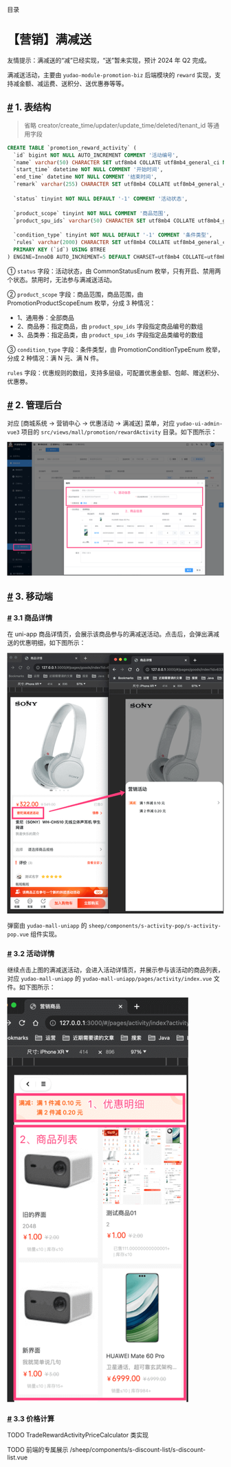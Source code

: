 目录

# 【营销】满减送

友情提示：满减送的“减”已经实现，“送”暂未实现，预计 2024 年 Q2 完成。

满减送活动，主要由 `yudao-module-promotion-biz` 后端模块的 `reward` 实现，支持减金额、减运费、送积分、送优惠券等等。

## [#](#_1-表结构) 1. 表结构

> 省略 creator/create\_time/updater/update\_time/deleted/tenant\_id 等通用字段

```sql
CREATE TABLE `promotion_reward_activity` (
  `id` bigint NOT NULL AUTO_INCREMENT COMMENT '活动编号',
  `name` varchar(50) CHARACTER SET utf8mb4 COLLATE utf8mb4_general_ci NOT NULL DEFAULT '' COMMENT '活动标题',
  `start_time` datetime NOT NULL COMMENT '开始时间',
  `end_time` datetime NOT NULL COMMENT '结束时间',
  `remark` varchar(255) CHARACTER SET utf8mb4 COLLATE utf8mb4_general_ci DEFAULT '' COMMENT '备注',
  
  `status` tinyint NOT NULL DEFAULT '-1' COMMENT '活动状态',
  
  `product_scope` tinyint NOT NULL COMMENT '商品范围',
  `product_spu_ids` varchar(50) CHARACTER SET utf8mb4 COLLATE utf8mb4_general_ci DEFAULT NULL COMMENT '商品 SPU 编号的数组',
  
  `condition_type` tinyint NOT NULL DEFAULT '-1' COMMENT '条件类型',
  `rules` varchar(2000) CHARACTER SET utf8mb4 COLLATE utf8mb4_general_ci DEFAULT NULL COMMENT '优惠规则的数组',
  PRIMARY KEY (`id`) USING BTREE
) ENGINE=InnoDB AUTO_INCREMENT=5 DEFAULT CHARSET=utf8mb4 COLLATE=utf8mb4_general_ci COMMENT='满减送活动';

```

① `status` 字段：活动状态，由 CommonStatusEnum 枚举，只有开启、禁用两个状态。禁用时，无法参与满减送活动。

② `product_scope` 字段：商品范围，商品范围，由 PromotionProductScopeEnum 枚举，分成 3 种情况：

*   1、通用券：全部商品
*   2、商品券：指定商品，由 `product_spu_ids` 字段指定商品编号的数组
*   3、品类券：指定品类，由 `product_spu_ids` 字段指定品类编号的数组

③ `condition_type` 字段：条件类型，由 PromotionConditionTypeEnum 枚举，分成 2 种情况：满 N 元、满 N 件。

`rules` 字段：优惠规则的数组，支持多层级，可配置优惠金额、包邮、赠送积分、优惠劵。

## [#](#_2-管理后台) 2. 管理后台

对应 \[商城系统 -> 营销中心 -> 优惠活动 -> 满减送\] 菜单，对应 `yudao-ui-admin-vue3` 项目的 `src/views/mall/promotion/rewardActivity` 目录。如下图所示：

![管理后台](./static/管理后台.png)

## [#](#_3-移动端) 3. 移动端
### [#](#_3-1-商品详情) 3.1 商品详情

在 uni-app 商品详情页，会展示该商品参与的满减送活动。点击后，会弹出满减送的优惠明细，如下图所示：

![商品详情](./static/商品详情.png)

弹窗由 `yudao-mall-uniapp` 的 `sheep/components/s-activity-pop/s-activity-pop.vue` 组件实现。

### [#](#_3-2-活动详情) 3.2 活动详情

继续点击上图的满减送活动，会进入活动详情页，并展示参与该活动的商品列表，对应 `yudao-mall-uniapp` 的 `yudao-mall-uniapp/pages/activity/index.vue` 文件。如下图所示：

![活动详情](./static/活动详情.png)

### [#](#_3-3-价格计算) 3.3 价格计算

TODO TradeRewardActivityPriceCalculator 类实现

TODO 前端的专属展示 /sheep/components/s-discount-list/s-discount-list.vue